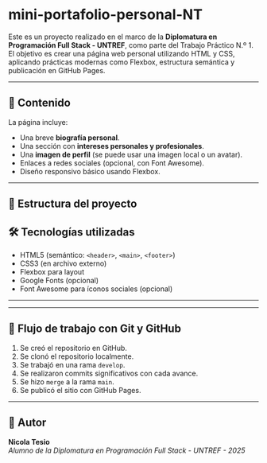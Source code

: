 # mini-portafolio-personal-NT 
Este es un proyecto realizado en el marco de la **Diplomatura en Programación Full Stack - UNTREF**, como parte del Trabajo Práctico N.º 1.  
El objetivo es crear una página web personal utilizando HTML y CSS, aplicando prácticas modernas como Flexbox, estructura semántica y publicación en GitHub Pages.

---

## 🧾 Contenido

La página incluye:

- Una breve **biografía personal**.
- Una sección con **intereses personales y profesionales**.
- Una **imagen de perfil** (se puede usar una imagen local o un avatar).
- Enlaces a redes sociales (opcional, con Font Awesome).
- Diseño responsivo básico usando Flexbox.

---

## 📁 Estructura del proyecto
## 🛠️ Tecnologías utilizadas

- HTML5 (semántico: `<header>`, `<main>`, `<footer>`)
- CSS3 (en archivo externo)
- Flexbox para layout
- Google Fonts (opcional)
- Font Awesome para íconos sociales (opcional)

---



---

## 🔄 Flujo de trabajo con Git y GitHub

1. Se creó el repositorio en GitHub.
2. Se clonó el repositorio localmente.
3. Se trabajó en una rama `develop`.
4. Se realizaron commits significativos con cada avance.
5. Se hizo `merge` a la rama `main`.
6. Se publicó el sitio con GitHub Pages.

---

## 📌 Autor

**Nicola Tesio**  
*Alumno de la Diplomatura en Programación Full Stack - UNTREF - 2025*
